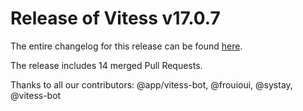 # Release of Vitess v17.0.7
The entire changelog for this release can be found [here](https://github.com/vitessio/vitess/blob/main/changelog/17.0/17.0.7/changelog.md).

The release includes 14 merged Pull Requests.

Thanks to all our contributors: @app/vitess-bot, @frouioui, @systay, @vitess-bot

